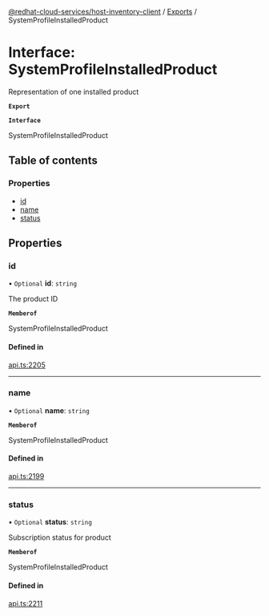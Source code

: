 [@redhat-cloud-services/host-inventory-client](../README.md) / [Exports](../modules.md) / SystemProfileInstalledProduct

# Interface: SystemProfileInstalledProduct

Representation of one installed product

**`Export`**

**`Interface`**

SystemProfileInstalledProduct

## Table of contents

### Properties

- [id](SystemProfileInstalledProduct.md#id)
- [name](SystemProfileInstalledProduct.md#name)
- [status](SystemProfileInstalledProduct.md#status)

## Properties

### id

• `Optional` **id**: `string`

The product ID

**`Memberof`**

SystemProfileInstalledProduct

#### Defined in

[api.ts:2205](https://github.com/RedHatInsights/javascript-clients/blob/master/packages/host-inventory/api.ts#L2205)

___

### name

• `Optional` **name**: `string`

**`Memberof`**

SystemProfileInstalledProduct

#### Defined in

[api.ts:2199](https://github.com/RedHatInsights/javascript-clients/blob/master/packages/host-inventory/api.ts#L2199)

___

### status

• `Optional` **status**: `string`

Subscription status for product

**`Memberof`**

SystemProfileInstalledProduct

#### Defined in

[api.ts:2211](https://github.com/RedHatInsights/javascript-clients/blob/master/packages/host-inventory/api.ts#L2211)
